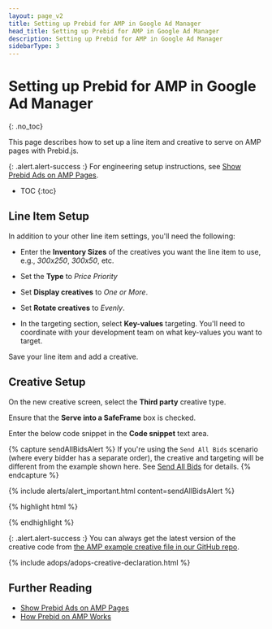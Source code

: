 ```yaml
---
layout: page_v2
title: Setting up Prebid for AMP in Google Ad Manager
head_title: Setting up Prebid for AMP in Google Ad Manager
description: Setting up Prebid for AMP in Google Ad Manager
sidebarType: 3
---
```




# Setting up Prebid for AMP in Google Ad Manager
{: .no_toc}

This page describes how to set up a line item and creative to serve on AMP pages with Prebid.js.

{: .alert.alert-success :}
For engineering setup instructions, see [Show Prebid Ads on AMP Pages]({{site.github.url}}/dev-docs/show-prebid-ads-on-amp-pages.html).

* TOC
{:toc}

## Line Item Setup

In addition to your other line item settings, you'll need the following:

+ Enter the **Inventory Sizes** of the creatives you want the line item to use, e.g., *300x250*, *300x50*, etc.

+ Set the **Type** to *Price Priority*

+ Set **Display creatives** to *One or More*.

+ Set **Rotate creatives** to *Evenly*.

+ In the targeting section, select **Key-values** targeting.  You'll need to coordinate with your development team on what key-values you want to target.

Save your line item and add a creative.

## Creative Setup

On the new creative screen, select the **Third party** creative type.

Ensure that the **Serve into a SafeFrame** box is checked.

Enter the below code snippet in the **Code snippet** text area.

{% capture sendAllBidsAlert %}
If you're using the `Send All Bids` scenario (where every bidder has a separate
order), the creative and targeting will be different from the example shown here. See [Send All Bids](/adops/send-all-bids-adops.html) for details.
{% endcapture %}

{% include alerts/alert_important.html content=sendAllBidsAlert %}

{% highlight html %}

<script src="https://cdn.jsdelivr.net/npm/prebid-universal-creative@latest/dist/creative.js"></script>
<script>
  var ucTagData = {};
  ucTagData.adServerDomain = "";
  ucTagData.pubUrl = "%%PATTERN:url%%";
  ucTagData.targetingMap = %%PATTERN:TARGETINGMAP%%;
  ucTagData.hbPb = "%%PATTERN:hb_pb%%";

  try {
    ucTag.renderAd(document, ucTagData);
  } catch (e) {
    console.log(e);
  }
</script>
{% endhighlight %}

{: .alert.alert-success :}
You can always get the latest version of the creative code from [the AMP example creative file in our GitHub repo](https://github.com/prebid/prebid-universal-creative/blob/master/template/amp/dfp-creative.html).

{% include adops/adops-creative-declaration.html %}

## Further Reading

+ [Show Prebid Ads on AMP Pages]({{site.github.url}}/dev-docs/show-prebid-ads-on-amp-pages.html)
+ [How Prebid on AMP Works]({{site.github.url}}/dev-docs/how-prebid-on-amp-works.html)



<!-- Reference Links -->

[PBS]: {{site.baseurl}}/dev-docs/get-started-with-prebid-server.html
[RTC-Overview]: https://github.com/ampproject/amphtml/blob/master/extensions/amp-a4a/rtc-documentation.md
